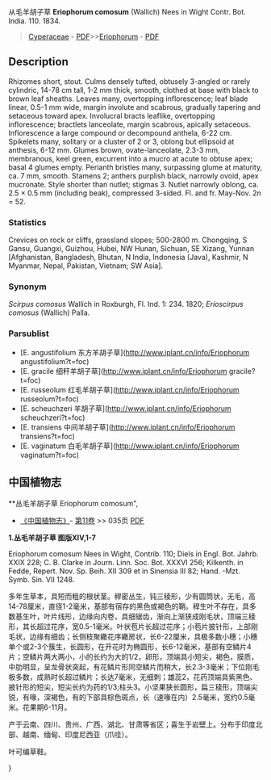 从毛羊胡子草 **Eriophorum comosum** (Wallich) Nees in Wight Contr. Bot. India. 110. 1834.

> [Cyperaceae](http://www.iplant.cn/info/Cyperaceae?t=foc) - [PDF](http://www.iplant.cn/foc/pdf/Cyperaceae.pdf)>>[Eriophorum](http://www.iplant.cn/info/Eriophorum?t=foc) - [PDF](http://www.iplant.cn/foc/pdf/Eriophorum.pdf)

## Description

Rhizomes short, stout. Culms densely tufted, obtusely 3-angled or rarely cylindric, 14-78 cm tall, 1-2 mm thick, smooth, clothed at base with black to brown leaf sheaths. Leaves many, overtopping inflorescence; leaf blade linear, 0.5-1 mm wide, margin involute and scabrous, gradually tapering and setaceous toward apex. Involucral bracts leaflike, overtopping inflorescence; bractlets lanceolate, margin scabrous, apically setaceous. Inflorescence a large compound or decompound anthela, 6-22 cm. Spikelets many, solitary or a cluster of 2 or 3, oblong but ellipsoid at anthesis, 6-12 mm. Glumes brown, ovate-lanceolate, 2.3-3 mm, membranous, keel green, excurrent into a mucro at acute to obtuse apex; basal 4 glumes empty. Perianth bristles many, surpassing glume at maturity, ca. 7 mm, smooth. Stamens 2; anthers purplish black, narrowly ovoid, apex mucronate. Style shorter than nutlet; stigmas 3. Nutlet narrowly oblong, ca. 2.5 × 0.5 mm (including beak), compressed 3-sided. Fl. and fr. May-Nov. 2*n* = 52.

### Statistics
Crevices on rock or cliffs, grassland slopes; 500-2800 m. Chongqing, S Gansu, Guangxi, Guizhou, Hubei, NW Hunan, Sichuan, SE Xizang, Yunnan [Afghanistan, Bangladesh, Bhutan, N India, Indonesia (Java), Kashmir, N Myanmar, Nepal, Pakistan, Vietnam; SW Asia].

### Synonym
*Scirpus comosus* Wallich in Roxburgh, Fl. Ind. 1: 234. 1820; *Erioscirpus comosus* (Wallich) Palla.

### Parsublist

* [E.  angustifolium  东方羊胡子草](http://www.iplant.cn/info/Eriophorum angustifolium?t=foc)
* [E.  gracile  细秆羊胡子草](http://www.iplant.cn/info/Eriophorum gracile?t=foc)
* [E.  russeolum  红毛羊胡子草](http://www.iplant.cn/info/Eriophorum russeolum?t=foc)
* [E.  scheuchzeri  羊胡子草](http://www.iplant.cn/info/Eriophorum scheuchzeri?t=foc)
* [E.  transiens  中间羊胡子草](http://www.iplant.cn/info/Eriophorum transiens?t=foc)
* [E.  vaginatum  白毛羊胡子草](http://www.iplant.cn/info/Eriophorum vaginatum?t=foc)

## 中国植物志

**丛毛羊胡子草 Eriophorum comosum",

* [《中国植物志》](http://www.iplant.cn/frps)- [第11卷](http://www.iplant.cn/frps/vol/11) >> 035页 [PDF](http://www.iplant.cn/frps/pdf/11/035.pdf)


**1.丛毛羊胡子草 图版XIV,1-7**

Eriophorum comosum Nees in Wight, Contrib. 110; Diels in Engl. Bot. Jahrb. XXIX 228; C. B. Clarke in Journ. Linn. Soc. Bot. XXXVI 256; Kilkenth. in Fedde, Repert. Nov. Sp. Beih. XII 309 et in Sinensia III 82; Hand. -Mzt. Symb. Sin. VII 1248.

多年生草本，具短而粗的根状茎。稈密丛生，钝三稜形，少有圆筒状，无毛，高14-78厘米，直径1-2毫米，基部有宿存的黑色或褐色的鞘。稈生叶不存在，具多数基生叶，叶片线形，边缘向内卷，具细锯齿，渐向上渐狭成刚毛状，顶端三稜形，其长超过花序，宽0.5-1毫米。叶状苞片长超过花序；小苞片披针形，上部刚毛状，边缘有细齿；长侧枝聚繖花序繖房状，长6-22厘米，具极多数小穗；小穗单个或2-3个簇生，长圆形，在开花时为椭圆形，长6-12毫米，基部有空鳞片4片；空鳞片两大两小，小的长约为大的1/2，卵形，顶端具小短尖，褐色，膜质，中肋明显，呈龙骨状突起，有花鳞片形同空鳞片而稍大，长2.3-3毫米；下位刚毛极多数，成熟时长超过鳞片；长达7毫米，无细刺；雄蕊2，花药顶端具紫黑色、披针形的短尖，短尖长约为药的1/3;柱头3。小坚果狭长圆形，扁三稜形，顶端尖锐，有喙，深褐色，有的下部具棕色斑点，长（速喙在内）2.5毫米，宽约0.5毫米。花果期6-11月。

产于云南、四川、贵州、广西、湖北、甘肃等省区；喜生于岩壁上。分布于印度北部、越南、缅甸、印度尼西亚（爪哇）。

叶可编草鞋。

}
